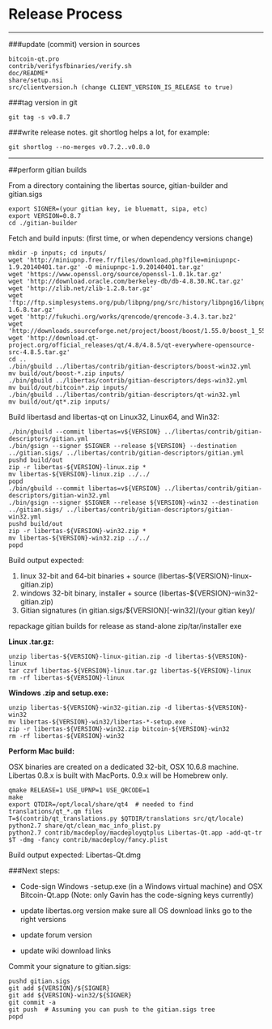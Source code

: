 Release Process
====================

* * *

###update (commit) version in sources


	bitcoin-qt.pro
	contrib/verifysfbinaries/verify.sh
	doc/README*
	share/setup.nsi
	src/clientversion.h (change CLIENT_VERSION_IS_RELEASE to true)

###tag version in git

	git tag -s v0.8.7

###write release notes. git shortlog helps a lot, for example:

	git shortlog --no-merges v0.7.2..v0.8.0

* * *

##perform gitian builds

 From a directory containing the libertas source, gitian-builder and gitian.sigs
  
	export SIGNER=(your gitian key, ie bluematt, sipa, etc)
	export VERSION=0.8.7
	cd ./gitian-builder

 Fetch and build inputs: (first time, or when dependency versions change)

	mkdir -p inputs; cd inputs/
	wget 'http://miniupnp.free.fr/files/download.php?file=miniupnpc-1.9.20140401.tar.gz' -O miniupnpc-1.9.20140401.tar.gz'
	wget 'https://www.openssl.org/source/openssl-1.0.1k.tar.gz'
	wget 'http://download.oracle.com/berkeley-db/db-4.8.30.NC.tar.gz'
	wget 'http://zlib.net/zlib-1.2.8.tar.gz'
	wget 'ftp://ftp.simplesystems.org/pub/libpng/png/src/history/libpng16/libpng-1.6.8.tar.gz'
	wget 'http://fukuchi.org/works/qrencode/qrencode-3.4.3.tar.bz2'
	wget 'http://downloads.sourceforge.net/project/boost/boost/1.55.0/boost_1_55_0.tar.bz2'
	wget 'http://download.qt-project.org/official_releases/qt/4.8/4.8.5/qt-everywhere-opensource-src-4.8.5.tar.gz'
	cd ..
	./bin/gbuild ../libertas/contrib/gitian-descriptors/boost-win32.yml
	mv build/out/boost-*.zip inputs/
	./bin/gbuild ../libertas/contrib/gitian-descriptors/deps-win32.yml
	mv build/out/bitcoin*.zip inputs/
	./bin/gbuild ../libertas/contrib/gitian-descriptors/qt-win32.yml
	mv build/out/qt*.zip inputs/

 Build libertasd and libertas-qt on Linux32, Linux64, and Win32:
  
	./bin/gbuild --commit libertas=v${VERSION} ../libertas/contrib/gitian-descriptors/gitian.yml
	./bin/gsign --signer $SIGNER --release ${VERSION} --destination ../gitian.sigs/ ../libertas/contrib/gitian-descriptors/gitian.yml
	pushd build/out
	zip -r libertas-${VERSION}-linux.zip *
	mv libertas-${VERSION}-linux.zip ../../
	popd
	./bin/gbuild --commit libertas=v${VERSION} ../libertas/contrib/gitian-descriptors/gitian-win32.yml
	./bin/gsign --signer $SIGNER --release ${VERSION}-win32 --destination ../gitian.sigs/ ../libertas/contrib/gitian-descriptors/gitian-win32.yml
	pushd build/out
	zip -r libertas-${VERSION}-win32.zip *
	mv libertas-${VERSION}-win32.zip ../../
	popd

  Build output expected:

  1. linux 32-bit and 64-bit binaries + source (libertas-${VERSION}-linux-gitian.zip)
  2. windows 32-bit binary, installer + source (libertas-${VERSION}-win32-gitian.zip)
  3. Gitian signatures (in gitian.sigs/${VERSION}[-win32]/(your gitian key)/

repackage gitian builds for release as stand-alone zip/tar/installer exe

**Linux .tar.gz:**

	unzip libertas-${VERSION}-linux-gitian.zip -d libertas-${VERSION}-linux
	tar czvf libertas-${VERSION}-linux.tar.gz libertas-${VERSION}-linux
	rm -rf libertas-${VERSION}-linux

**Windows .zip and setup.exe:**

	unzip libertas-${VERSION}-win32-gitian.zip -d libertas-${VERSION}-win32
	mv libertas-${VERSION}-win32/libertas-*-setup.exe .
	zip -r libertas-${VERSION}-win32.zip bitcoin-${VERSION}-win32
	rm -rf libertas-${VERSION}-win32

**Perform Mac build:**

  OSX binaries are created on a dedicated 32-bit, OSX 10.6.8 machine.
  Libertas 0.8.x is built with MacPorts.  0.9.x will be Homebrew only.

	qmake RELEASE=1 USE_UPNP=1 USE_QRCODE=1
	make
	export QTDIR=/opt/local/share/qt4  # needed to find translations/qt_*.qm files
	T=$(contrib/qt_translations.py $QTDIR/translations src/qt/locale)
	python2.7 share/qt/clean_mac_info_plist.py
	python2.7 contrib/macdeploy/macdeployqtplus Libertas-Qt.app -add-qt-tr $T -dmg -fancy contrib/macdeploy/fancy.plist

 Build output expected: Libertas-Qt.dmg

###Next steps:

* Code-sign Windows -setup.exe (in a Windows virtual machine) and
  OSX Bitcoin-Qt.app (Note: only Gavin has the code-signing keys currently)

* update libertas.org version
  make sure all OS download links go to the right versions

* update forum version

* update wiki download links

Commit your signature to gitian.sigs:

	pushd gitian.sigs
	git add ${VERSION}/${SIGNER}
	git add ${VERSION}-win32/${SIGNER}
	git commit -a
	git push  # Assuming you can push to the gitian.sigs tree
	popd

